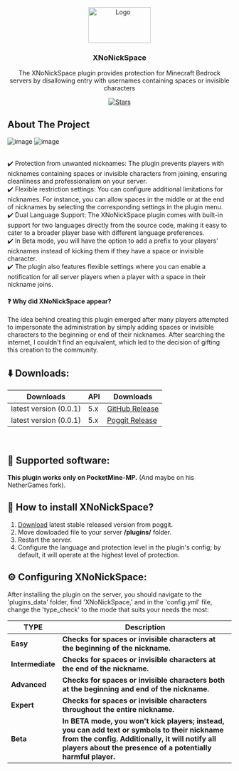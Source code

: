 <div align="center">
  <img src="https://github.com/xrde4/XNoNickSpace/blob/main/icon.png?raw=true" alt="Logo" width="140" height="80">
  <h3>XNoNickSpace</h3>
  <p align="center">
   The XNoNickSpace plugin provides protection for Minecraft Bedrock servers by disallowing entry with usernames containing spaces or invisible characters   
  </p>

  
[![Stars][stars-badge]][stars-url]

[stars-url]: https://github.com/xrde4/Xcoords/stargazers
[stars-badge]: https://img.shields.io/github/stars/xrde4/Xcoords.svg?style=for-the-badge



</div>

<!-- ABOUT THE PROJECT -->
## About The Project
![image](https://github.com/xrde4/XNoNickSpace/assets/111656745/7927d088-70f0-46d7-9aea-764c6c5d4a14)
![image](https://github.com/xrde4/XNoNickSpace/assets/111656745/8c5dafc1-6a2d-4aa5-bc28-b8854a1c9903)


<br> ✔️ Protection from unwanted nicknames: The plugin prevents players with nicknames containing spaces or invisible characters from joining, ensuring cleanliness and professionalism on your server.
<br> ✔️ Flexible restriction settings: You can configure additional limitations for nicknames. For instance, you can allow spaces in the middle or at the end of nicknames by selecting the corresponding settings in the plugin menu.
<br> ✔️ Dual Language Support: The XNoNickSpace plugin comes with built-in support for two languages directly from the source code, making it easy to cater to a broader player base with different language preferences.
<br> ✔️ In Beta mode, you will have the option to add a prefix to your players' nicknames instead of kicking them if they have a space or invisible character.
<br> ✔️ The plugin also features flexible settings where you can enable a notification for all server players when a player with a space in their nickname joins.


#### :question: Why did **XNoNickSpace** appear?

The idea behind creating this plugin emerged after many players attempted to impersonate the administration by simply adding spaces or invisible characters to the beginning or end of their nicknames. After searching the internet, I couldn't find an equivalent, which led to the decision of gifting this creation to the community.

## ⬇️ Downloads:

| Downloads                                         | API       | Downloads                                                                 |
|---------------------------------------------------|-----------|---------------------------------------------------------------------------|
| latest version (0.0.1)                       | 5.x       | [GitHub Release](https://github.com/xrde4/XNoNickSpace/releases/download/0.1/XNoNickSpace.phar)                |
| latest version (0.0.1)                       | 5.x       | [Poggit Release](https://poggit.pmmp.io/p/XNoNickSpace/1)                |
<br>

## 📁 Supported software:
**This plugin works only on PocketMine-MP.** (And maybe on his NetherGames fork).

## 🔧 How to install XNoNickSpace?

1) [Download](https://poggit.pmmp.io/p/XNoNickSpace/1) latest stable released version from poggit.
2) Move dowloaded file to your server **/plugins/** folder.
3) Restart the server.
4) Configure the language and protection level in the plugin's config; by default, it will operate at the highest level of protection.

## ⚙️ Configuring XNoNickSpace:
After installing the plugin on the server, you should navigate to the 'plugins_data' folder, find 'XNoNickSpace,' and in the 'config.yml' file, change the 'type_check' to the mode that suits your needs the most:

| **TYPE**      | **Description**                                                                                                                                                                                                                                                                                                                                                                                                                                     |
|------------------|-----------------------------------------------------------------------------------------------------------------------------------------------------------------------------------------------------------------------------------------------------------------------------------------------------------------------------------------------------------------------------------------------------------------------------------------------------|
| **Easy**     | **Checks for spaces or invisible characters at the beginning of the nickname.**  
| **Intermediate**     | **Checks for spaces or invisible characters at the end of the nickname.**  
| **Advanced**     | **Checks for spaces or invisible characters both at the beginning and end of the nickname.**  
| **Expert**     | **Checks for spaces or invisible characters throughout the entire nickname.**  
| **Beta**     | **In BETA mode, you won't kick players; instead, you can add text or symbols to their nickname from the config. Additionally, it will notify all players about the presence of a potentially harmful player.**  
